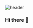 ![header](https://capsule-render.vercel.app/api?type=waving&color=gradient&height=300&section=header&text=Hi%20there&fontSize=90)
### Hi there 👋

